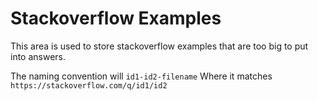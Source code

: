 # Stackoverflow Examples

This area is used to store stackoverflow examples that are too big to put into answers. 

The naming convention will `id1-id2-filename` Where it matches `https://stackoverflow.com/q/id1/id2`

